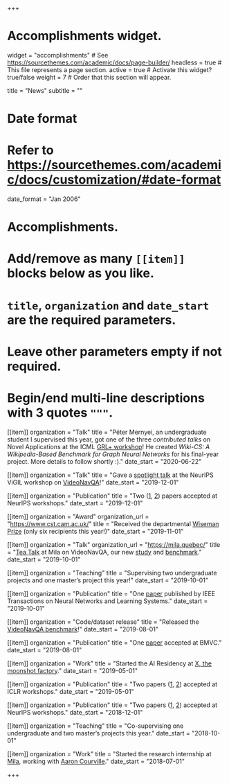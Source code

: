 +++
# Accomplishments widget.
widget = "accomplishments"  # See https://sourcethemes.com/academic/docs/page-builder/
headless = true  # This file represents a page section.
active = true  # Activate this widget? true/false
weight = 7  # Order that this section will appear.

title = "News"
subtitle = ""

# Date format
#   Refer to https://sourcethemes.com/academic/docs/customization/#date-format
date_format = "Jan 2006"

# Accomplishments.
#   Add/remove as many `[[item]]` blocks below as you like.
#   `title`, `organization` and `date_start` are the required parameters.
#   Leave other parameters empty if not required.
#   Begin/end multi-line descriptions with 3 quotes `"""`.

[[item]]
  organization = "Talk"
  title = "Péter Mernyei, an undergraduate student I supervised this year, got one of the three _contributed talks_ on Novel Applications at the ICML [GRL+ workshop](https://grlplus.github.io/schedule/)! He created _Wiki-CS: A Wikipedia-Based Benchmark for Graph Neural Networks_ for his final-year project. More details to follow shortly :)."
  date_start = "2020-06-22"

[[item]]
  organization = "Talk"
  title = "Gave a [spotlight talk](https://vigilworkshop.github.io/#schedule) at the NeurIPS ViGIL workshop on [VideoNavQA](https://github.com/catalina17/VideoNavQA/)!"
  date_start = "2019-12-01"

[[item]]
  organization = "Publication"
  title = "Two ([1](https://vigilworkshop.github.io/static/papers/9.pdf), [2](https://drive.google.com/file/d/1blUvfVKbq9jftMRMsKtlZpbyLhdw9ynh/view)) papers accepted at NeurIPS workshops."
  date_start = "2019-12-01"

[[item]]
  organization = "Award"
  organization_url = "https://www.cst.cam.ac.uk/"
  title = "Received the departmental [Wiseman Prize](https://www.cst.cam.ac.uk/wiseman-prize) (only six recipients this year!)"
  date_start = "2019-11-01"

[[item]]
  organization = "Talk"
  organization_url = "https://mila.quebec/"
  title = "[Tea Talk](https://catalinacangea.netlify.com/talk/milateatalk/) at Mila on VideoNavQA, our new [study](https://arxiv.org/abs/1908.04950) and [benchmark](https://github.com/catalina17/VideoNavQA/)."
  date_start = "2019-10-01"

[[item]]
  organization = "Teaching"
  title = "Supervising two undergraduate projects and one master’s project this year!"
  date_start = "2019-10-01"
  
[[item]]
  organization = "Publication"
  title = "One [paper](https://ieeexplore.ieee.org/document/8894404) published by IEEE Transactions on Neural Networks and Learning Systems."
  date_start = "2019-10-01"
  

[[item]]
  organization = "Code/dataset release"
  title = "Released the [VideoNavQA benchmark](https://github.com/catalina17/VideoNavQA/)!"
  date_start = "2019-08-01"

[[item]]
  organization = "Publication"
  title = "One [paper](https://arxiv.org/abs/1908.04950) accepted at BMVC."
  date_start = "2019-08-01"
  

[[item]]
  organization = "Work"
  title = "Started the AI Residency at [X, the moonshot factory](https://x.company/)."
  date_start = "2019-05-01"
  
[[item]]
  organization = "Publication"
  title = "Two papers ([1](https://arxiv.org/abs/1904.06316), [2](https://aiforsocialgood.github.io/iclr2019/accepted/track1/pdfs/12_aisg_iclr2019.pdf)) accepted at ICLR workshops."
  date_start = "2019-05-01"
  
[[item]]
  organization = "Publication"
  title = "Two papers ([1](https://arxiv.org/abs/1811.01287), [2](https://arxiv.org/abs/1811.09714)) accepted at NeurIPS workshops."
  date_start = "2018-12-01"

[[item]]
  organization = "Teaching"
  title = "Co-supervising one undergraduate and two master’s projects this year."
  date_start = "2018-10-01"
  

[[item]]
  organization = "Work"
  title = "Started the research internship at [Mila](http://mila.quebec/), working with [Aaron Courville](https://mila.quebec/en/person/aaron-courville/)."
  date_start = "2018-07-01"

+++
